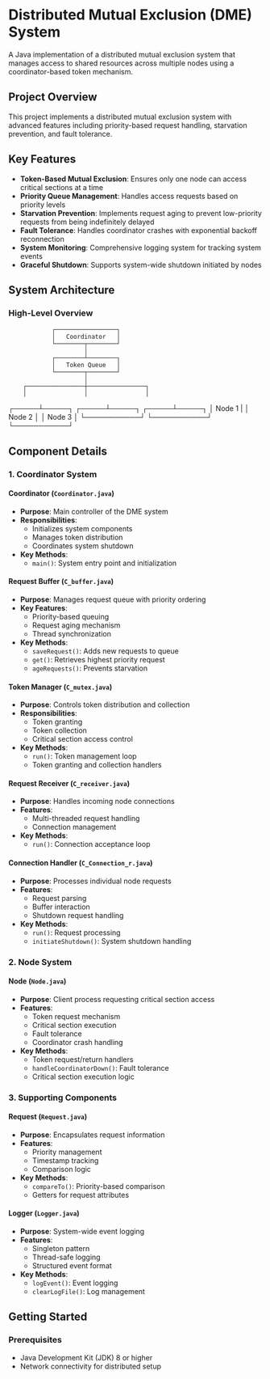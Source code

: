 # Distributed Mutual Exclusion (DME) System

A Java implementation of a distributed mutual exclusion system that manages access to shared resources across multiple nodes using a coordinator-based token mechanism.

## Project Overview

This project implements a distributed mutual exclusion system with advanced features including priority-based request handling, starvation prevention, and fault tolerance. 

## Key Features

- **Token-Based Mutual Exclusion**: Ensures only one node can access critical sections at a time
- **Priority Queue Management**: Handles access requests based on priority levels
- **Starvation Prevention**: Implements request aging to prevent low-priority requests from being indefinitely delayed
- **Fault Tolerance**: Handles coordinator crashes with exponential backoff reconnection
- **System Monitoring**: Comprehensive logging system for tracking system events
- **Graceful Shutdown**: Supports system-wide shutdown initiated by nodes

## System Architecture

### High-Level Overview
                ┌─────────────────┐
                │   Coordinator   │
                └────────┬────────┘
                         │
                ┌────────┴────────┐
                │   Token Queue   │
                └────────┬────────┘
                         │
        ┌────────────────┼────────────────┐
        │                │                │
  ┌─────┴─────┐   ┌─────┴─────┐   ┌─────┴─────┐
  │   Node 1  |   │   Node 2  │   │   Node 3  │
  └───────────┘   └───────────┘   └───────────┘

## Component Details

### 1. Coordinator System
#### Coordinator (`Coordinator.java`)
- **Purpose**: Main controller of the DME system
- **Responsibilities**:
  - Initializes system components
  - Manages token distribution
  - Coordinates system shutdown
- **Key Methods**:
  - `main()`: System entry point and initialization

#### Request Buffer (`C_buffer.java`)
- **Purpose**: Manages request queue with priority ordering
- **Key Features**:
  - Priority-based queuing
  - Request aging mechanism
  - Thread synchronization
- **Key Methods**:
  - `saveRequest()`: Adds new requests to queue
  - `get()`: Retrieves highest priority request
  - `ageRequests()`: Prevents starvation

#### Token Manager (`C_mutex.java`)
- **Purpose**: Controls token distribution and collection
- **Responsibilities**:
  - Token granting
  - Token collection
  - Critical section access control
- **Key Methods**:
  - `run()`: Token management loop
  - Token granting and collection handlers

#### Request Receiver (`C_receiver.java`)
- **Purpose**: Handles incoming node connections
- **Features**:
  - Multi-threaded request handling
  - Connection management
- **Key Methods**:
  - `run()`: Connection acceptance loop

#### Connection Handler (`C_Connection_r.java`)
- **Purpose**: Processes individual node requests
- **Features**:
  - Request parsing
  - Buffer interaction
  - Shutdown request handling
- **Key Methods**:
  - `run()`: Request processing
  - `initiateShutdown()`: System shutdown handling

### 2. Node System
#### Node (`Node.java`)
- **Purpose**: Client process requesting critical section access
- **Features**:
  - Token request mechanism
  - Critical section execution
  - Fault tolerance
  - Coordinator crash handling
- **Key Methods**:
  - Token request/return handlers
  - `handleCoordinatorDown()`: Fault tolerance
  - Critical section execution logic

### 3. Supporting Components
#### Request (`Request.java`)
- **Purpose**: Encapsulates request information
- **Features**:
  - Priority management
  - Timestamp tracking
  - Comparison logic
- **Key Methods**:
  - `compareTo()`: Priority-based comparison
  - Getters for request attributes

#### Logger (`Logger.java`)
- **Purpose**: System-wide event logging
- **Features**:
  - Singleton pattern
  - Thread-safe logging
  - Structured event format
- **Key Methods**:
  - `logEvent()`: Event logging
  - `clearLogFile()`: Log management

## Getting Started

### Prerequisites
- Java Development Kit (JDK) 8 or higher
- Network connectivity for distributed setup
